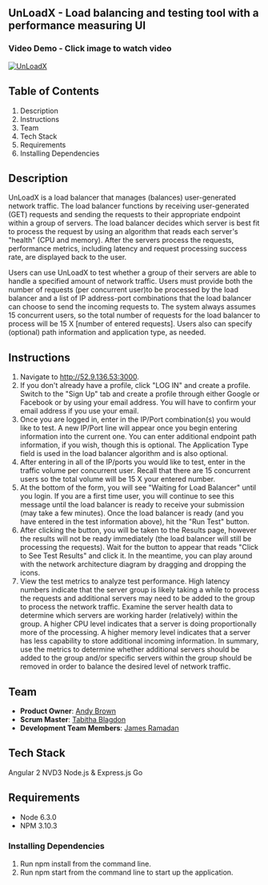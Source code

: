 ## UnLoadX - Load balancing and testing tool with a performance measuring UI

### Video Demo - Click image to watch video
[![UnLoadX](https://i.ytimg.com/vi/yKBVy27iGbI/2.jpg?time=1473584413986)](https://www.youtube.com/watch?v=yKBVy27iGbI)

## Table of Contents
1. Description
2. Instructions
3. Team
4. Tech Stack
5. Requirements
6. Installing Dependencies

## Description
UnLoadX is a load balancer that manages (balances) user-generated network traffic. The load balancer functions by receiving user-generated (GET) requests and sending the requests to their appropriate endpoint within a group of servers. The load balancer decides which server is best fit to process the request by using an algorithm that reads each server's "health" (CPU and memory). After the servers process the requests, performance metrics, including latency and request processing success rate, are displayed back to the user.

Users can use UnLoadX to test whether a group of their servers are able to handle a specified amount of network traffic. Users must provide both the number of requests (per concurrent user)to be processed by the load balancer and a list of IP address-port combinations that the load balancer can choose to send the incoming requests to. The system always assumes 15 concurrent users, so the total number of requests for the load balancer to process will be 15 X [number of entered requests]. Users also can specify (optional) path information and application type, as needed.

## Instructions
1. Navigate to http://52.9.136.53:3000.
2. If you don't already have a profile, click "LOG IN" and create a profile. Switch to the "Sign Up" tab and create a profile through either Google or Facebook or by using your email address. You will have to confirm your email address if you use your email.
3. Once you are logged in, enter in the IP/Port combination(s) you would like to test. A new IP/Port line will appear once you begin entering information into the current one. You can enter additional endpoint path information, if you wish, though this is optional. The Application Type field is used in the load balancer algorithm and is also optional.
4. After entering in all of the IP/ports you would like to test, enter in the traffic volume per concurrent user. Recall that there are 15 concurrent users so the total volume will be 15 X your entered number.
5. At the bottom of the form, you will see "Waiting for Load Balancer" until you login. If you are a first time user, you will continue to see this message until the load balancer is ready to receive your submission (may take a few minutes). Once the load balancer is ready (and you have entered in the test information above), hit the "Run Test" button.
6. After clicking the button, you will be taken to the Results page, however the results will not be ready immediately (the load balancer will still be processing the requests). Wait for the button to appear that reads "Click to See Test Results" and click it. In the meantime, you can play around with the network architecture diagram by dragging and dropping the icons.
7. View the test metrics to analyze test performance. High latency numbers indicate that the server group is likely taking a while to process the requests and additional servers may need to be added to the group to process the network traffic. Examine the server health data to determine which servers are working harder (relatively) within the group. A higher CPU level indicates that a server is doing proportionally more of the processing. A higher memory level indicates that a server has less capability to store additional incoming information. In summary, use the metrics to determine whether additional servers should be added to the group and/or specific servers within the group should be removed in order to balance the desired level of network traffic.

## Team

  - __Product Owner__: [Andy Brown](https://github.com/aebrow4)
  - __Scrum Master__: [Tabitha Blagdon](https://github.com/tabithablagdon)
  - __Development Team Members__: [James Ramadan](https://github.com/jamesramadan)

## Tech Stack
Angular 2
NVD3
Node.js & Express.js
Go

## Requirements
- Node 6.3.0
- NPM 3.10.3

### Installing Dependencies
1. Run npm install from the command line.
2. Run npm start from the command line to start up the application.

